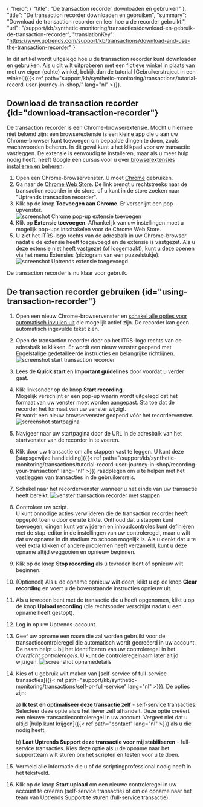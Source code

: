 {
  "hero": {
    "title": "De transaction recorder downloaden en gebruiken"
  },
  "title": "De transaction recorder downloaden en gebruiken",
  "summary": "Download de transaction recorder en leer hoe u de recorder gebruikt.",
  "url": "/support/kb/synthetic-monitoring/transacties/download-en-gebruik-de-transaction-recorder",
  "translationKey": "https://www.uptrends.com/support/kb/transactions/download-and-use-the-transaction-recorder"
}

In dit artikel wordt uitgelegd hoe u de transaction recorder kunt downloaden en gebruiken. 
Als u dit wilt uitproberen met een fictieve winkel in plaats van met uw eigen (echte) winkel, bekijk dan de tutorial [Gebruikerstraject in een winkel]({{< ref path="support/kb/synthetic-monitoring/transactions/tutorial-record-user-journey-in-shop/" lang="nl" >}}). 

## Download de transaction recorder {id="download-transaction-recorder"}

De transaction recorder is een Chrome-browserextensie. Mocht u hiermee niet bekend zijn: een browserextensie is een kleine app die u aan uw Chrome-browser kunt toevoegen om bepaalde dingen te doen, zoals wachtwoorden beheren. In dit geval kunt u het klikpad voor uw transactie vastleggen. De extensie is eenvoudig te installeren, maar als u meer hulp nodig heeft, heeft Google een cursus voor u over [browserextensies installeren en beheren](https://support.google.com/chrome_webstore/answer/2664769?hl=en).

1.  Open een Chrome-browservenster. U moet [Chrome](https://www.google.com/intl/en/chrome/) gebruiken.
2.  Ga naar de [Chrome Web Store](https://chrome.google.com/webstore/detail/uptrends-transaction-reco/pbglkhekcljpmhpaeckglhfpenefpjgo). De link brengt u rechtstreeks naar de transaction recorder in de store, of u kunt in de store zoeken naar "Uptrends transaction recorder".
3.  Klik op de knop **Toevoegen aan Chrome**. Er verschijnt een pop-upvenster.  
    ![screenshot Chrome pop-up extensie toevoegen](/img/content/scr_transactionrecorder-chrome-extension-popup.min.png)
4.  Klik op **Extensie toevoegen**. Afhankelijk van uw instellingen moet u mogelijk pop-ups inschakelen voor de Chrome Web Store.
5.  U ziet het ITRS-logo rechts van de adresbalk in uw Chrome-browser nadat u de extensie heeft toegevoegd en de extensie is vastgezet. Als u deze extensie niet heeft vastgezet (of losgemaakt), kunt u deze openen via het menu Extensies (pictogram van een puzzelstukje).
    ![screenshot Uptrends extensie toegevoegd](/img/content/scr_transactionrecorder-chrome-extension-icon.min.png)  

De transaction recorder is nu klaar voor gebruik.

## De transaction recorder gebruiken {id="using-transaction-recorder"}

1. Open een nieuw Chrome-browservenster en [schakel alle opties voor automatisch invullen uit](https://support.boldbrush.com/faso-account-login/disable-clear-autofill-in-browser) die mogelijk actief zijn. De recorder kan geen automatisch ingevulde tekst zien. 
2. Open de transaction recorder door op het ITRS-logo rechts van de adresbalk te klikken.
   Er wordt een nieuw venster geopend met Engelstalige gedetailleerde instructies en belangrijke richtlijnen. 
   ![screenshot start transaction recorder](/img/content/scr_transaction-recorder-start.min.png)
2.  Lees de **Quick start** en **Important guidelines** door voordat u verder gaat.
3.  Klik linksonder op de knop **Start recording**.  
    Mogelijk verschijnt er een pop-up waarin wordt uitgelegd dat het formaat van uw venster moet worden aangepast. Sta toe dat de recorder het formaat van uw venster wijzigt.  
    Er wordt een nieuw browservenster geopend vóór het recordervenster.
    ![screenshot startpagina](/img/content/scr_transactions-REC-Start-page_040824.min.png)
4.  Navigeer naar uw startpagina door de URL in de adresbalk van het startvenster van de recorder in te voeren.
5.  Klik door uw transactie om alle stappen vast te leggen. U kunt deze [stapsgewijze handleiding]({{< ref path="/support/kb/synthetic-monitoring/transactions/tutorial-record-user-journey-in-shop/recording-your-transaction" lang="nl" >}}) raadplegen om u te helpen met het vastleggen van transacties in de gebruikersreis.
6.  Schakel naar het recordervenster wanneer u het einde van uw transactie heeft bereikt. 
    ![venster transaction recorder met stappen](/img/content/scr_transaction-recorder-with-steps.min.png)
7.  Controleer uw script.  
    U kunt onnodige acties verwijderen die de transaction recorder heeft opgepikt toen u door de site klikte. Onthoud dat u stappen kunt toevoegen, dingen kunt verwijderen en inhoudcontroles kunt definiëren met de stap-editor in de instellingen van uw controleregel, maar u wilt dat uw opname in dit stadium zo schoon mogelijk is. Als u denkt dat u te veel extra klikken of andere problemen heeft verzameld, kunt u deze opname altijd weggooien en opnieuw beginnen.
8.  Klik op de knop **Stop recording** als u tevreden bent of opnieuw wilt beginnen.
9. (Optioneel) Als u de opname opnieuw wilt doen, klikt u op de knop **Clear recording** en voert u de bovenstaande instructies opnieuw uit.
10. Als u tevreden bent met de transactie die u heeft opgenomen, klikt u op de knop **Upload recording** (die rechtsonder verschijnt nadat u een opname heeft gestopt).
11. Log in op uw Uptrends-account.
12. Geef uw opname een naam die zal worden gebruikt voor de transactiecontroleregel die automatisch wordt gecreëerd in uw account. De naam helpt u bij het identificeren van uw controleregel in het *Overzicht controleregels*. U kunt de controleregelnaam later altijd wijzigen.
    ![screenshot opnamedetails](/img/content/scr_transaction-upload.min.png)
13. Kies of u gebruik wilt maken van [self-service of full-service transacties]({{< ref path="support/kb/synthetic-monitoring/transactions/self-or-full-service" lang="nl" >}}). De opties zijn:

    a) **Ik test en optimaliseer deze transactie zelf** - self-service transacties. Selecteer deze optie als u het liever zelf afhandelt. Deze optie creëert een nieuwe transactiecontroleregel in uw account. Vergeet niet dat u altijd [hulp kunt krijgen]({{< ref path="contact" lang="nl" >}}) als u die nodig heeft. 

    b) **Laat Uptrends Support deze transactie voor mij stabiliseren** - full-service transacties. Kies deze optie als u de opname naar het supportteam wilt sturen om het scripten en testen voor u te doen.
    
13. Vermeld alle informatie die u of de scriptingprofessional nodig heeft in het tekstveld.
14. Klik op de knop **Start upload** om een nieuwe controleregel in uw account te creëren (self-service transactie) of om de opname naar het team van Uptrends Support te sturen (full-service transactie). 
